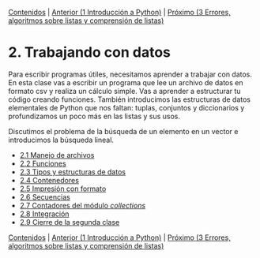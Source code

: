 [Contenidos](../Contenidos.md) \| [Anterior (1 Introducción a Python)](../01_Introduccion/00_Resumen.md) \| [Próximo (3 Errores, algoritmos sobre listas y comprensión de listas)](../03_Mas_Python/00_Resumen.md)

# 2. Trabajando con datos
Para escribir programas útiles, necesitamos aprender a trabajar con datos. En esta clase vas a escribir un programa que lee un archivo de datos en formato csv y realiza un cálculo simple. Vas a aprender a estructurar tu código creando funciones. También introducimos las estructuras de datos elementales de Python que nos faltan: tuplas, conjuntos y diccionarios y profundizamos un poco más en las listas y sus usos.

Discutimos el problema de la búsqueda de un elemento en un vector e introducimos la búsqueda lineal.

* [2.1 Manejo de archivos](01_Archivos.md)
* [2.2 Funciones](02_Funciones.md)
* [2.3 Tipos y estructuras de datos](03_TiposDatos.md)
* [2.4 Contenedores](04_Contenedores.md)
* [2.5 Impresión con formato](05_Formato.md)
* [2.6 Secuencias](06_Secuencias.md)
* [2.7 Contadores del módulo _collections_](07_Contadores.md)
* [2.8 Integración](08_Integrador.md)
* [2.9 Cierre de la segunda clase](09_CierreClase.md)


[Contenidos](../Contenidos.md) \| [Anterior (1 Introducción a Python)](../01_Introduccion/00_Resumen.md) \| [Próximo (3 Errores, algoritmos sobre listas y comprensión de listas)](../03_Mas_Python/00_Resumen.md)

